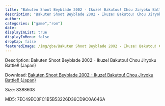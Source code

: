 ```yaml
---
title: "Bakuten Shoot Beyblade 2002 - Ikuze! Bakutou! Chou Jiryoku Battle!! (Japan)"
description: "Bakuten Shoot Beyblade 2002 - Ikuze! Bakutou! Chou Jiryoku Battle!! (Japan)"
author: 
categories: ["game","rom"]
date: 
displayInList: true
displayInMenu: false
dropCap: false
featuredImage: /img/gba/Bakuten Shoot Beyblade 2002 - Ikuze! Bakutou! Chou Jiryoku Battle!! [Japan].jpg
---
```


Description: Bakuten Shoot Beyblade 2002 - Ikuze! Bakutou! Chou Jiryoku Battle!! (Japan)

Download: <a style="text-decoration:underline;" href="https://mega.nz/#!fPBiDaSD!yBc2czuj6mcMLXSqP4RCu3lIPi1_1xI_aiBcHm4gF8I" target = "_blank" rel = "nofollow" > Bakuten Shoot Beyblade 2002 - Ikuze! Bakutou! Chou Jiryoku Battle!! (Japan)</a>

Size: 8388608

MD5: 7EC49EC0FC1B5B53226D36CD9C0A646A

